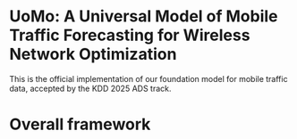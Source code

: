 # UoMo: A Universal Model of Mobile Traffic Forecasting for Wireless Network Optimization
This is the official implementation of our foundation model for mobile traffic data, accepted by the KDD 2025 ADS track.


# Overall framework

